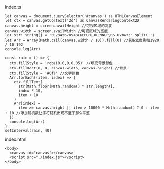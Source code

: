 index.ts

    let canvas = document.querySelector('#canvas') as HTMLCanvasElement
    let ctx = canvas.getContext('2d') as CanvasRenderingContext2D
    canvas.height = screen.availHeight //可视区域的高度
    canvas.width = screen.availWidth //可视区域的宽度
    let str: string[] = '0123456789ABCDEFGHIJKLMNOPQRSTUVWXYZ'.split('')
    let Arr = Array(Math.ceil(canvas.width / 10)).fill(0) //获取宽度例如1920 / 10 192
    console.log(Arr)

    const rain = () => {
      ctx.fillStyle = 'rgba(0,0,0,0.05)' //填充背景颜色
      ctx.fillRect(0, 0, canvas.width, canvas.height) //背景
      ctx.fillStyle = '#0f0' //文字颜色
      Arr.forEach((item, index) => {
        ctx.fillText(
          str[Math.floor(Math.random() * str.length)],
          index * 10,
          item + 10
        )
        Arr[index] =
          item >= canvas.height || item > 10000 * Math.random() ? 0 : item + 10 //添加随机数让字符随机出现不至于那么平整
      })
      console.log(Arr)
    }
    setInterval(rain, 40)

index.html

    <body>
      <canvas id="canvas"></canvas>
      <script src="./index.js"></script>
    </body>

